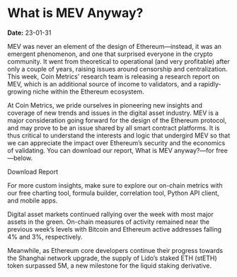 # What is MEV Anyway?

**Date:** 23-01-31

MEV was never an element of the design of Ethereum—instead, it was an emergent phenomenon, and one that surprised everyone in the crypto community. It went from theoretical to operational (and very profitable) after only a couple of years, raising issues around censorship and centralization. This week, Coin Metrics’ research team is releasing a research report on MEV, which is an additional source of income to validators, and a rapidly-growing niche within the Ethereum ecosystem.

At Coin Metrics, we pride ourselves in pioneering new insights and coverage of new trends and issues in the digital asset industry. MEV is a major consideration going forward for the design of the Ethereum protocol, and may prove to be an issue shared by all smart contract platforms. It is thus critical to understand the interests and logic that undergird MEV so that we can appreciate the impact over Ethereum’s security and the economics of validating. You can download our report, What is MEV anyway?—for free—below.

Download Report

For more custom insights, make sure to explore our on-chain metrics with our free charting tool, formula builder, correlation tool, Python API client, and mobile apps.

Digital asset markets continued rallying over the week with most major assets in the green. On-chain measures of activity remained near the previous week’s levels with Bitcoin and Ethereum active addresses falling 4% and 3%, respectively.

Meanwhile, as Ethereum core developers continue their progress towards the Shanghai network upgrade, the supply of Lido’s staked ETH (stETH) token surpassed 5M, a new milestone for the liquid staking derivative.